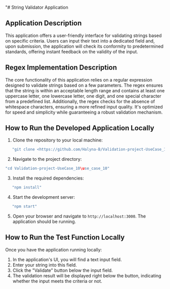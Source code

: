 "# String Validator Application

## Application Description

This application offers a user-friendly interface for validating strings based on specific criteria. Users can input their text into a dedicated field and, upon submission, the application will check its conformity to predetermined standards, offering instant feedback on the validity of the input.

## Regex Implementation Description

The core functionality of this application relies on a regular expression designed to validate strings based on a few parameters. The regex ensures that the string is within an acceptable length range and contains at least one uppercase letter, one lowercase letter, one digit, and one special character from a predefined list. Additionally, the regex checks for the absence of whitespace characters, ensuring a more refined input quality. It's optimized for speed and simplicity while guaranteeing a robust validation mechanism.

## How to Run the Developed Application Locally

1. Clone the repository to your local machine:
```js
   "git clone <https://github.com/Halyna-B/Validation-project-UseCase_10.git>" 
```

2. Navigate to the project directory:
```js
"cd Validation-project-UseCase_10\use_case_10"
```

3. Install the required dependencies:
```js
   "npm install" 
```

4. Start the development server:
```js
   "npm start" 
```

5. Open your browser and navigate to `http://localhost:3000`. The application should be running.

## How to Run the Test Function Locally

Once you have the application running locally:

1. In the application's UI, you will find a text input field.
2. Enter your string into this field.
3. Click the "Validate" button below the input field.
4. The validation result will be displayed right below the button, indicating whether the input meets the criteria or not.

